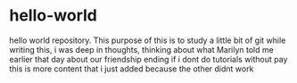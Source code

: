 # hello-world
hello world repository. This purpose of this is to study a little bit of git
while writing this, i was deep in thoughts, thinking about what Marilyn told me earlier that day about our friendship ending if i dont do tutorials without pay
this is more content that i just added because the other didnt work
